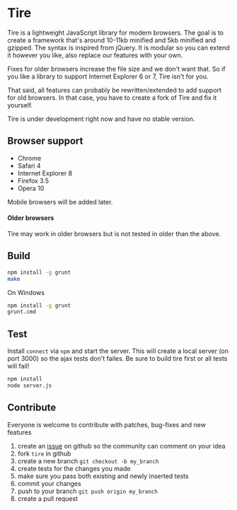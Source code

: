# Tire

Tire is a lightweight JavaScript library for modern browsers. The goal is to create a framework that's around 10-11kb minified and 5kb minified and gzipped. The syntax is inspired from jQuery. It is modular so you can extend it however you like, also replace our features with your own. 

Fixes for older browsers increase the file size and we don't want that. So if you like a library to support Internet Explorer 6 or 7, Tire isn't for you. 

That said, all features can probably be rewritten/extended to add support for old browsers. In that case, you have to create a fork of Tire and fix it yourself.

Tire is under development right now and have no stable version.

## Browser support 

* Chrome
* Safari 4
* Internet Explorer 8
* Firefox 3.5
* Opera 10

Mobile browsers will be added later.

#### Older browsers

Tire may work in older browsers but is not tested in older than the above.

## Build

```sh
npm install -g grunt
make
```

On Windows
  
```sh
npm install -g grunt
grunt.cmd
```

## Test

Install `connect` via `npm` and start the server. This will create a local server (on port 3000) so the ajax tests don't failes.
Be sure to build tire first or all tests will fail!

```sh
npm install
node server.js
```
  
## Contribute

Everyone is welcome to contribute with patches, bug-fixes and new features

1. create an [issue](https://github.com/Frozzare/tire/issues) on github so the community can comment on your idea
2. fork `tire` in github
3. create a new branch `git checkout -b my_branch`
4. create tests for the changes you made
5. make sure you pass both existing and newly inserted tests
6. commit your changes
7. push to your branch `git push origin my_branch`
8. create a pull request